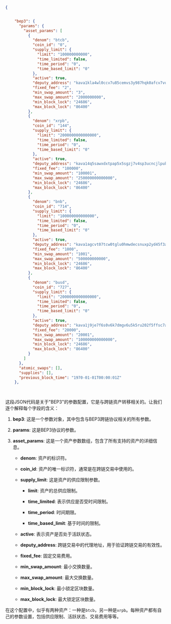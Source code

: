 
```json



{


    "bep3": {
      "params": {
        "asset_params": [
          {
            "denom": "btcb",
            "coin_id": "0",
            "supply_limit": {
              "limit": "100000000000",
              "time_limited": false,
              "time_period": "0",
              "time_based_limit": "0"
            },
            "active": true,
            "deputy_address": "kava1kla4wl0ccv7u85cemvs3y987hqk0afcv7vue84",
            "fixed_fee": "2",
            "min_swap_amount": "3",
            "max_swap_amount": "2000000000",
            "min_block_lock": "24686",
            "max_block_lock": "86400"
          },
          {
            "denom": "xrpb",
            "coin_id": "144",
            "supply_limit": {
              "limit": "2000000000000000",
              "time_limited": false,
              "time_period": "0",
              "time_based_limit": "0"
            },
            "active": true,
            "deputy_address": "kava14q5sawxdxtpap5x5sgzj7v4sp3ucncjlpuk3hs",
            "fixed_fee": "100000",
            "min_swap_amount": "100001",
            "max_swap_amount": "250000000000000",
            "min_block_lock": "24686",
            "max_block_lock": "86400"
          },
          {
            "denom": "bnb",
            "coin_id": "714",
            "supply_limit": {
              "limit": "100000000000000",
              "time_limited": false,
              "time_period": "0",
              "time_based_limit": "0"
            },
            "active": true,
            "deputy_address": "kava1agcvt07tcw0tglu0hmwdecsnuxp2yd45f3avgm",
            "fixed_fee": "1000",
            "min_swap_amount": "1001",
            "max_swap_amount": "500000000000",
            "min_block_lock": "24686",
            "max_block_lock": "86400"
          },
          {
            "denom": "busd",
            "coin_id": "727",
            "supply_limit": {
              "limit": "2000000000000000",
              "time_limited": false,
              "time_period": "0",
              "time_based_limit": "0"
            },
            "active": true,
            "deputy_address": "kava1j9je7f6s0v6k7dmgv6u5k5ru202f5ffsc7af04",
            "fixed_fee": "20000",
            "min_swap_amount": "20001",
            "max_swap_amount": "100000000000000",
            "min_block_lock": "24686",
            "max_block_lock": "86400"
          }
        ]
      },
      "atomic_swaps": [],
      "supplies": [],
      "previous_block_time": "1970-01-01T00:00:01Z"
    },
 



```

这段JSON代码是关于"BEP3"的参数配置，它是与跨链资产转移相关的。让我们逐个解释每个字段的含义：

1. **bep3**: 这是一个参数对象，其中包含与BEP3跨链协议相关的所有参数。

2. **params**: 这是BEP3协议的参数。

3. **asset_params**: 这是一个资产参数数组，包含了所有支持的资产的详细信息。

    - **denom**: 资产的标识符。

    - **coin_id**: 资产的唯一标识符，通常是在跨链交易中使用的。

    - **supply_limit**: 这是资产的供应限制参数。

        - **limit**: 资产的总供应限制。

        - **time_limited**: 表示供应是否受时间限制。

        - **time_period**: 时间期限。

        - **time_based_limit**: 基于时间的限制。

    - **active**: 表示资产是否处于活跃状态。

    - **deputy_address**: 跨链交易中的代理地址，用于验证跨链交易的有效性。

    - **fixed_fee**: 固定交易费用。

    - **min_swap_amount**: 最小交换数量。

    - **max_swap_amount**: 最大交换数量。

    - **min_block_lock**: 最小锁定区块数量。

    - **max_block_lock**: 最大锁定区块数量。

在这个配置中，似乎有两种资产：一种是`btcb`，另一种是`xrpb`。每种资产都有自己的参数设置，包括供应限制、活跃状态、交易费用等等。